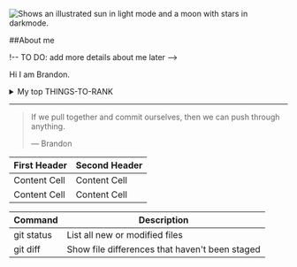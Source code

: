 <picture><source media="(prefers-color-scheme: dark)" srcset="https://user-images.githubusercontent.com/25423296/163456776-7f95b81a-f1ed-45f7-b7ab-8fa810d529fa.png"><source media="(prefers-color-scheme: light)" srcset="https://user-images.githubusercontent.com/25423296/163456779-a8556205-d0a5-45e2-ac17-42d089e3c3f8.png"><img alt="Shows an illustrated sun in light mode and a moon with stars in darkmode." src="https://user-images.githubusercontent.com/25423296/163456779-a8556205-d0a5-45e2-ac17-42d089e3c3f8.png"></picture>

##About me

!-- TO DO: add more details about me later -->

Hi I am Brandon.

<details><summary>My top THINGS-TO-RANK</summary>

| Rank | Languages |
|-----:|-----------|
| 1| Javascript|
| 2| Python |
| 3| SQL 
  
 </details>
 
 ---
 > If we pull together and commit ourselves, then we can push through anything.
 > 
 > — Brandon



| First Header | Second Header |
| ------------- | ------------- |
| Content Cell | Content Cell |
| Content Cell | Content Cell |

| Command | Description |
| --- | --- |
| git status | List all new or modified files |
| git diff | Show file differences that haven't been staged |
